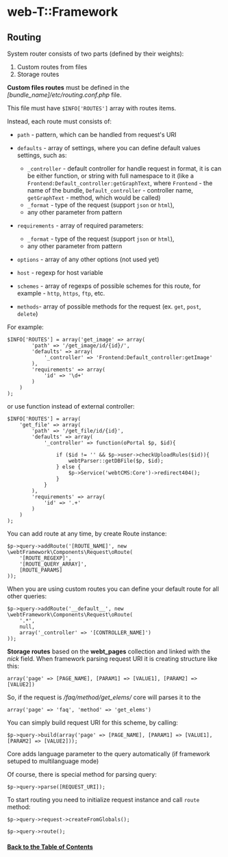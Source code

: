 
# web-T::Framework

## Routing

 

System router consists of two parts (defined by their weights): 

1. Custom routes from files
2. Storage routes

**Custom files routes** must be defined in the *[bundle_name]/etc/routing.conf.php* file.

This file must have `$INFO['ROUTES']` array with routes items.

Instead, each route must consists of:

* `path` - pattern, which can be handled from request's URI
* `defaults` - array of settings, where you can define default values settings, such as:
	* `_controller` - default controller for handle request in format, it is can be either function, or string with full namespace to it (like a `Frontend:Default_controller:getGraphText`, where `Frontend` - the name of the bundle, `Default_controller` - controller name, `getGraphText` - method, which would be called)
	* `_format` - type of the request (support `json` or `html`),
	* any other parameter from pattern

* `requirements` - array of required parameters:
	* `_format` - type of the request (support `json` or `html`),
	* any other parameter from pattern
* `options` - array of any other options (not used yet)
* `host` - regexp for host variable
* `schemes` - array of regexps of possible schemes for this route, for example - `http`, `https`, `ftp`, etc.
* `methods`- array of possible methods for the request (ex. `get`, `post`, `delete`)

For example:

```
$INFO['ROUTES'] = array('get_image' => array(
        'path' => '/get_image/id/{id}/',
        'defaults' => array(
            '_controller' => 'Frontend:Default_controller:getImage'
        ),
        'requirements' => array(
            'id' => '\d+'
        )
    )
);
```
or use function instead of external controller:


```
$INFO['ROUTES'] = array(
	'get_file' => array(
        'path' => '/get_file/id/{id}',
        'defaults' => array(
            '_controller' => function(oPortal $p, $id){

                if ($id != '' && $p->user->checkUploadRules($id)){
                    webtParser::getDBFile($p, $id);
                } else {
                    $p->Service('webtCMS:Core')->redirect404();
                }
            }
        ),
        'requirements' => array(
            'id' => '.+'
        )
    )
);
```

You can add route at any time, by create Route instance:

```
$p->query->addRoute('[ROUTE_NAME]', new \webtFramework\Components\Request\oRoute(
    '[ROUTE_REGEXP]',
    '[ROUTE_QUERY_ARRAY]',
    [ROUTE_PARAMS]
));

```


When you are using custom routes you can define your default route for all other queries:

```
$p->query->addRoute('__default__', new \webtFramework\Components\Request\oRoute(
    '.*',
    null,
    array('_controller' => '[CONTROLLER_NAME]')
));

```

**Storage routes** based on the **webt_pages** collection and linked with the *nick* field. When framework parsing request URI it is creating structure like this:

```
array('page' => [PAGE_NAME], [PARAM1] => [VALUE1], [PARAM2] => [VALUE2]) 

```

So, if the request is */faq/method/get_elems/* core will parses it to the

```
array('page' => 'faq', 'method' => 'get_elems')

```

You can simply build request URI for this scheme, by calling:

```
$p->query->build(array('page' => [PAGE_NAME], [PARAM1] => [VALUE1], [PARAM2] => [VALUE2]));
```
Core adds language parameter to the query automatically (if framework setuped to multilanguage mode)

Of course, there is special method for parsing query:

```
$p->query->parse([REQUEST_URI]);
```

To start routing you need to initialize request instance and call `route` method:

```
$p->query->request->createFromGlobals();

$p->query->route();

```

#### [Back to the Table of Contents](../README_FRAMEWORK.md)
